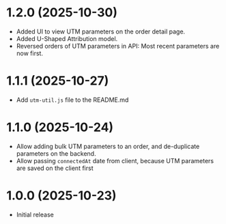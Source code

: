 # 1.2.0 (2025-10-30)

- Added UI to view UTM parameters on the order detail page.
- Added U-Shaped Attribution model.
- Reversed orders of UTM parameters in API: Most recent parameters are now first.

# 1.1.1 (2025-10-27)

- Add `utm-util.js` file to the README.md

# 1.1.0 (2025-10-24)

- Allow adding bulk UTM parameters to an order, and de-duplicate parameters on the backend.
- Allow passing `connectedAt` date from client, because UTM parameters are saved on the client first

# 1.0.0 (2025-10-23)

- Initial release
